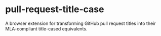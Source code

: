 # pull-request-title-case
A browser extension for transforming GitHub pull request titles into their MLA-compliant title-cased equivalents.
